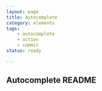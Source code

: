 ```yaml
---
layout: page
title: Autocomplete
category: elements
tags:
    - autocomplete
    - action
    - commit
status: ready

---
```


## Autocomplete README

<!-- [color picker](embedded-codesandbox://webElements/elements/autocomplete/stories/index.html?view=split) -->